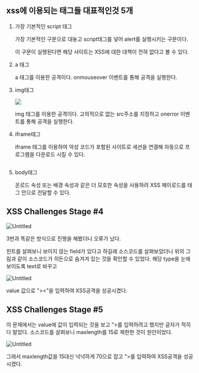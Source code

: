 ## **xss에 이용되는 태그들 대표적인것 5개**

1. 가장 기본적인 script 태그
    
    <script>alert("hi")</script> 
    
    가장 기본적인 구문으로 대놓고 script태그를 넣어 alert를 실행시키는 구문이다.
    
    이 구문이 실행된다면 해당 사이트는 XSS에 대한 대책이 전혀 없다고 볼 수 있다.
    
2. a 태그 
    
    <a onmouseover="alert('hi')">
    
    a 태그를 이용한 공격이다. onmouseover 이벤트를 통해 공격을 실행한다.
    
3. img태그
    
    <img src=# onerror="alert('hi')">
    
    img 태그를 이용한 공격이다. 고의적으로 없는 src주소를 지정하고 onerror 이벤트를 통해 공격을 실행한다.
    
4. iframe태그
    
    iframe 태그를 이용하여 악성 코드가 포함된 사이트로 세션을 연결해 자동으로 프로그램을 다운로드 시킬 수 있다. 
    
    <iframe src="악성 코드가 포함된 사이트" name "Click Here" width= "0" height="0" frameborder="0"> </iframe>
    
5. body태그
    
    온로드 속성 또는 배경 속성과 같은 더 모호한 속성을 사용하려 XSS 페이로드를 <body>태그 안으로 전달할 수 있다.
    
    <body onload=alert("XSS")>
    

## XSS Challenges Stage #4

![Untitled](https://s3-us-west-2.amazonaws.com/secure.notion-static.com/153544a1-6812-4052-9b78-c23aaa2bca1f/Untitled.png)

3번과 똑같은 방식으로 진행을 해봤더니 오류가 났다.

힌트를 살펴보니 보이지 않는 field가 있다고 하길래 소스코드를 살펴보았더니 위의 그림과 같이 소스코드가 히든으로 숨겨겨 있는 것을 확인할 수 있었다.  해당 type을 눈에 보이도록 text로 바꾸고

![Untitled](https://s3-us-west-2.amazonaws.com/secure.notion-static.com/a4f667e6-7870-4577-bc21-cb1a330d2a47/Untitled.png)

value 값으로 "><script>alert(document.domain);</script><"을 입력하여 XSS공격을 성공시켰다.

## XSS Challenges Stage #5

이 문제에서는 value에 값이 입력되는 것을 보고 "><script>alert(document.domain);</script>를 입력하려고 했지만 글자가 적히다 말았다. 소스코드를 살펴보니 maxlength를 15로 제한한 것이 원인이었다. 

![Untitled](https://s3-us-west-2.amazonaws.com/secure.notion-static.com/bb70df31-8545-4627-99fe-9a3acf09bfc7/Untitled.png)

그래서 maxlength값을 15대신 넉넉하게 70으로 잡고 "><script>alert(document.domain);</script>를 입력하여 XSS공격을 성공시켰다.
